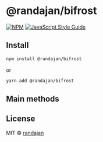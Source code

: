 # @randajan/bifrost

[![NPM](https://img.shields.io/npm/v/@randajan/bifrost.svg)](https://www.npmjs.com/package/@randajan/bifrost) [![JavaScript Style Guide](https://img.shields.io/badge/code_style-standard-brightgreen.svg)](https://standardjs.com)



## Install

```bash
npm install @randajan/bifrost
```

or

```bash
yarn add @randajan/bifrost
```


## Main methods



## License

MIT © [randajan](https://github.com/randajan)
